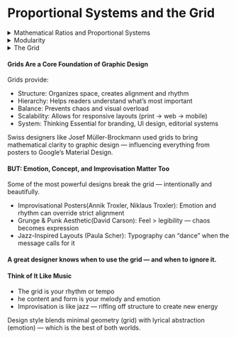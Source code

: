 # Proportional Systems and the Grid
<details>
  <summary>Mathematical Ratios and Proportional Systems </summary>
- Artists, architects, and musicians have been interested in ideal proportions. 
- Some looked to math for a system of creating ideal proportions that could be applied to the visual arts, music, and architecture.
- Most designers prefer to rely on their learned and innate sense
of proportion. 
- Others employ graphic devices that can aid in establishing harmony, such as Fibonacci numbers or the golden section, among other proportional systems.
- ### Proportion
    Proportion is the comparative size relationships of parts to
    one another and to the whole. Elements or parts are compared
    to the whole in terms of magnitude, measure, and/or quantity.

    For designers, it is an aesthetic arrangement—a harmonious or
    agreeable relationship of parts or elements within a whole. Considered proportions are one main key to creating pleasing
    form.

    In design, harmony is agreement within a composition, where elements are constructed, arranged, and function in relation to one another to a congruent effect. Art critic John

    Ruskin said, “In all perfectly beautiful objects there is found the opposition of one part to another and a reciprocal balance.” Although Ruskin’s view bestows value on aesthetics and beauty, a designer can deliberately play with expected proportion in a composition with the goal of creating graphic impact that is not even remotely about beauty, yet still establish a balanced reciprocity among the graphic elements.
- ### Fibonacci Numbers
    The opposite corners of the squares yields a spiral that resembles many found in plants, seashells, and other forms in nature.

    ![Proportional-Systems](./imags/Proportional-Systems-1.jpg "Proportional-Systems")
- ### The Golden Ratio
    In Western art, shapes or structures defined by or based on the
    golden section have been considered aesthetically pleasing by
    many artists, designers, and architects. For example, architect
    Le Corbusier used the golden ratio as the basis of his modular architectural system. The golden ratio is still used today in graphic design, fine art, and architecture. Graphic designers utilize the golden section for grid systems and page formats.

    ![Proportional-Systems](./imags/Proportional-Systems-2.jpg "Proportional-Systems")
- ### Rule of Thirds
     ![Proportional-Systems](./imags/Proportional-Systems-3.jpg "Proportional-Systems")

    The rule of thirds is an asymmetrical compositional technique
    often used by painters, photographers, and designers to create visual interest and balance. It involves overlaying the format with a grid and positioning or aligning the focal point or primary graphic elements of the composition along these grid lines or especially on the intersections of the grid lines. To employ the rule, the focal point is placed at one intersection.

    for example, and a counterbalancing secondary graphic element or accent placed at an opposing intersection. In a landscape, this often translates into placing the horizon line along one of the horizontal grid lines. This rule is also sometimes called the golden grid rule because the modules created by the grid roughly relate to the ratio of the golden section 

    In practice, the aim of the rule is to prevent the placement of the subject of an image at the center of a composition or to discourage placements that divide the image in half.

     ![Proportional-Systems](./imags/Proportional-Systems-4.jpg "Proportional-Systems")

     ![Proportional-Systems](./imags/Proportional-Systems-5.jpg "Proportional-Systems")

     ![Proportional-Systems](./imags/Proportional-Systems-6.jpg "Proportional-Systems")

     ![Proportional-Systems](./imags/Proportional-Systems-7.webp "Proportional-Systems")
</details>

<details>
  <summary>Modularity</summary>
  
In graphic design, modularity is a structural principle employed to subdivide a format into manageable smallerparts—that is, to handle content using modules. 

A module is a self-contained, fixed unit that is combined with others to form a larger foundational structure composed of regular units. A module is also defined as any single fixed element within a bigger system or structure. For example, a unit on graph paper is a module, a pixel in a digital image is a module, a rectangular unit in a grid system is a module, and a fixed encapsulated chunk of a composition is a module. Modularity in the form of grids helps manage content as well as complexity (think of all the content on a government website). 

Modularity has three main advantages: 
- the underlying structure produces unity and continuity across a multipage application, 
- the content within each module can easily be replaced or interchanged, and 
- modules can be rearranged to create different zones or forms yet still remain unified.

Modularity is also used to create modular alphabets, hand-lettering , typographic treatments, signage systems, symbol systems, pixel effects, or any modular-based imagery (for example, a transformation or sequence developed in modular units; figures composed of units).

- ```Type as Tool``` This type family, called Teip, is designed with several styles and weights that
users can remix into endless combinations. Elements appear to pass over and behind each
other, creating a feeling of depth. Uppercase letters are stressed vertically, while lowercase
letters are stressed horizontally.

- ```Interlocking Forms``` Called Barin, this typeface was inspired by the
geometric kufi calligraphy prevalent in Islamic culture, especially by
the work of Persian calligraphers Hassan Massoudy and Emin. A
calligrapher can freely adjust a character in relation to the marks
coming before and after. In contrast, a typeface designer makes
each glyph function with any other glyph in any order,
compromising freedom in exchange for standardization. Barin
explores the line between lettering and type design. Several
alternates for every glyph allow letters to interlock. Barin has more
than 5,800 glyphs. Open Type features created by Tal Leming enable
Barin to automatically choose among thousands of ligatures based
on context. This allows the typeface to interlock and maintain the
balance between negative and positive space. 

   ![Modularity](./imags/Modularity-1.jpg "Modularity") ![Modularity](./imags/Modularity-2.jpg "Modularity")

- ```Social Order``` The designer has used a strict grid to organize the content, while employing a
gradient tone and skewed geometry to give the piece motion. 

   ![Modularity](./imags/Modularity-3.jpg "Modularity")
</details>

<details>
  <summary>The Grid</summary>
A grid is a guide—a compositional structure made up of verticals and horizontals that divide a format into columns and margins.

Grids underlie the structure of books, magazines, brochures, desktop websites, mobile websites, and more. As far back in history as 3000 b.c., we can see the use of a column structure in cuneiform writing in Mesopotamia as well as similar structures in hieroglyphics writing in Egypt. 



In the 1950s, Swiss designers adopted the grid as a structural design device. Their enthusiasm propelled the grid into popular use.

Grids organize type and images. They help you build pages,print or digital. If you have to organize the enormous amount
of content in any given newspaper, textbook, or corporate, government, museum, or editorial website, you would want some type of structure to ensure that readers would be able to easily access and read an abundance of information.

Imagine designing your daily newspaper using a spontaneous composition method. You would have to intuitively design
every page and then make sure each page had some resemblance to all the others while ensuring a sense of congruence
across all the pages. Certainly, you could compose spontaneously, but you would not meet a daily deadline. Not only does
a grid spare you the time of having to spontaneously compose
every page, but it also affords a skeletal structure that provides
continuity, congruence, unity, and visual flow across many print or digital pages.

![Proportional-Systems](./imags/Proportional-Systems-8.jpg "Proportional-Systems")
- ### Single-Column Grid
A single-column grid structure tends to work well on the smaller size of mobile screens. 

When designing a site for both desktop and mobile screen, some designers draft the grid structures simultaneously so that they offer similar experiences. 

When designing for several screens—desktop, tablet, and mobile—some say best practice is to design the desktop website first. Others say to design the mobile grid structure first because it needs to have the simplest structure due to its diminutive screen. “Mobile devices require software development teams to focus on only the most important data and actions in an application,” .
- ### Multicolumn Grids
- ### Columns and Column Intervals
In any grid, the number of columns depends on several factors, mainly the concept, purpose, and how the designer wants to present the content. When using more than one column, columns can be the same width or vary in width. One or more columns can be dedicated to only text or only images or a combination thereof. The spaces between columns are called column intervals.
- ```A grid’```s proportions and spaces provide a consistent visual appearance for a multipage format in print or on screen. A grid is a structural system that supplies an underlying unifying skeletal structure. It provides alignment.
- ```Multicolumn grids``` are used for desktop, tablet, and mobile
screens measured and designed in pixels. Nathan Smith cre-
ated the 960 Grid System (http://960.gs/), a web grid that is
960 pixels wide, which works well on a majority of screens. 
- ```A twelve-column grid``` has 60 pixel-wide columns, which yield column widths of 60, 140, 220, 300, 380, 460, 540, 620, 700, 780, 860, and 940. 
- ```A sixteen-column grid``` has 40 pixel-wide columns, which yield column widths of 40, 100, 160, 220, 280, 340, 400, 460, 520, 580, 640, 700, 760, 820, 880, and 940. Each column has 10-pixel margins on left and right, which yield 20 pixel-wide column intervals between columns (see http://www.thegridsystem.org/).

![Proportional-Systems](./imags/Proportional-Systems-9.jpg "Proportional-Systems")
- ### Flowlines
- ### Grid Modules
- ### Spatial Zones
- ### Modular Grids
    > A designer can strictly adhere to a grid or break a grid. For the sake of visual drama or surprise, you can occasionally break the grid. If you break the grid too often, however, the armature it provides will be lost.

A baseline is the invisible line upon which type sits, defining the bottom of capital and lowercase letters excluding descenders. A baseline grid is a visual guide created by planning a set of
baselines for the primary text, which run from the top margin to the bottom margin. These horizontal divisions are guidelines for text and image alignment from column to column. A baseline grid should accommodate the largest size type of the body text. This grid allows for adding line spacing between paragraphs to create chunks of text so that the visitor can easily scan or read the copy.

![Proportional-Systems](./imags/Proportional-Systems-12.jpg "Proportional-Systems")

How do you know which grid option to choose? Base your
decision on communication goals, purpose, the amount of
images and text, and audience. An award-winning (Presiden-
tial Awards for Design Excellence) example of a modular grid
is the Unigrid designed by Massimo Vignelli for the United
States National Park Service, Washington, DC, Publications
Program (Figure 8-6). Since 1977, all United States National
Park Service brochures have been designed based on the Uni-
grid System format, a modular grid system for layout of text
and graphics. The design includes black bands at the top and
bottom of the brochures, a standardized typeface, and stan-
dard map formats; all establish a uniform identity for National
Park Service brochures (http://www.nps.gov).

![Proportional-Systems](./imags/Proportional-Systems-10.jpg "Proportional-Systems")
![Proportional-Systems](./imags/Proportional-Systems-11.jpg "Proportional-Systems")

- ```Grids Generate Form``` The cells and nodes of a grid can be used to generate complex
pattern designs as well as simple rectangles. Dividing a square into nine identical units is a
classic design problem. Numerous simple forms and relationships can be built against this
simple matrix. 

  ![grid](./imags/grid-1.jpg "grid") ![grid](./imags/grid-2.jpg "grid") ![grid](./imags/grid-3.jpg "grid") ![grid](./imags/grid-4.jpg "grid")
- ```Structure and Color``` In this project, designers explore the grid as a
tool for organizing content and generating form. The text is the
United Nations’ Universal Declaration of Human Rights (abbreviated
version). ```With sixteen vertical columns and eight horizontal rows```,
the grid provides a flexible scaffold for organizing content.
Typefaces are limited to the Univers family. After designers arrive at
a solid black-and-white concept, they use color to emphasize or
counteract the underlying structure.

   ![grid](./imags/grid-5.jpg "grid")

   ![grid](./imags/grid-6.jpg "grid")

   ![grid](./imags/grid-7.jpg "grid")![grid](./imags/grid-8.jpg "grid")
- Co-Design: ```Generate Form After using the 16-column grid to organize the text```, the designer exchanged his InDesign file with classmates and asked them to add elements based on the grid. He created the final poster at right in response to the designs he collected.

   ![grid](./imags/grid-9.jpg "grid")![grid](./imags/grid-10.jpg "grid")![grid](./imags/grid-11.jpg "grid")

   ![grid](./imags/grid-12.jpg "grid")![grid](./imags/grid-13.jpg "grid")

- ```Rhythm, Form, Frame``` Iceland-based designer Ragnar Freyr creates posters, identities,
websites, and publications. In the posters shown here, Freyr has used the grid to establish
simple rhythms and hierarchies as well as to frame images and generate complex forms.  

   ![grid](./imags/grid-14.jpg "grid")![grid](./imags/grid-17.jpg "grid")![grid](./imags/grid-15.jpg "grid")

   ![grid](./imags/grid-16.jpg "grid")![grid](./imags/grid-18.jpg "grid")![grid](./imags/grid-19.jpg "grid")

- ```twelve-column grid```

   ![grid](./imags/website-design-grid-2.jpg "grid")
</details>

   #### Grids Are a Core Foundation of Graphic Design
   Grids provide:
   - Structure: Organizes space, creates alignment and rhythm
   - Hierarchy: Helps readers understand what’s most important
   - Balance: Prevents chaos and visual overload
   - Scalability: Allows for responsive layouts (print → web → mobile)
   - System: Thinking	Essential for branding, UI design, editorial systems

   Swiss designers like Josef Müller-Brockmann used grids to bring mathematical clarity to graphic design — influencing everything from posters to Google’s Material Design.
   #### BUT: Emotion, Concept, and Improvisation Matter Too
   Some of the most powerful designs break the grid — intentionally and beautifully.
   - Improvisational Posters(Annik Troxler, Niklaus Troxler): Emotion and rhythm can override strict alignment
   - Grunge & Punk Aesthetic(David Carson): Feel > legibility — chaos becomes expression
   - Jazz-Inspired Layouts	(Paula Scher): Typography can “dance” when the message calls for it
   #### A great designer knows when to use the grid — and when to ignore it.

   #### Think of It Like Music
   - The grid is your rhythm or tempo
   - he content and form is your melody and emotion
   - Improvisation is like jazz — riffing off structure to create new energy

   Design style blends minimal geometry (grid) with lyrical abstraction (emotion) — which is the best of both worlds.